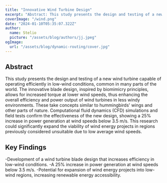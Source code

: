 ```yaml
---
title: "Innovative Wind Turbine Design"
excerpt: "Abstract: This study presents the design and testing of a new wind turbine capable of operating efficiently in low-wind conditions, common in many parts of the world."
coverImage: "/wind.png"
date: "2024-01-10T05:35:07.322Z"
author:
  name: Stelio
  picture: "/assets/blog/authors/jj.jpeg"
ogImage:
  url: "/assets/blog/dynamic-routing/cover.jpg"
---
```


## Abstract

This study presents the design and testing of a new wind turbine capable of operating efficiently in low-wind conditions, common in many parts of the world. The innovative blade design, inspired by biomimicry principles, allows for increased torque at lower wind speeds, thus enhancing the overall efficiency and power output of wind turbines in less windy environments. These take concepts similar to hummingbirds' wings and other parts of nature. Computational fluid dynamics (CFD) simulations and field tests confirm the effectiveness of the new design, showing a 25% increase in power generation at wind speeds below 3.5 m/s. This research could significantly expand the viability of wind energy projects in regions previously considered unsuitable due to low average wind speeds.


## Key Findings

-Development of a wind turbine blade design that increases efficiency in low-wind conditions.
-A 25% increase in power generation at wind speeds below 3.5 m/s.
-Potential for expansion of wind energy projects into low-wind regions, increasing renewable energy accessibility.
